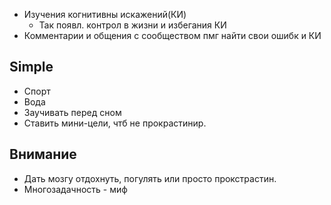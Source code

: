 - Изучения когнитивны искажений(КИ)
	- Так появл. контрол в жизни и избегания КИ
- Комментарии и общения с сообществом пмг найти свои ошибк и КИ

## Simple

- Спорт
- Вода
- Заучивать перед сном
- Ставить мини-цели, чтб не прокрастинир.

## Внимание
- Дать мозгу отдохнуть, погулять или просто прокстрастин.
- Многозадачность - миф